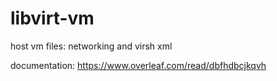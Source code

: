 # libvirt-vm
host vm files: networking and virsh xml

documentation: https://www.overleaf.com/read/dbfhdbcjkqvh
